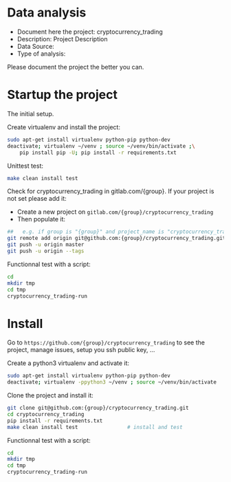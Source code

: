 # Data analysis
- Document here the project: cryptocurrency_trading
- Description: Project Description
- Data Source:
- Type of analysis:

Please document the project the better you can.

# Startup the project

The initial setup.

Create virtualenv and install the project:
```bash
sudo apt-get install virtualenv python-pip python-dev
deactivate; virtualenv ~/venv ; source ~/venv/bin/activate ;\
    pip install pip -U; pip install -r requirements.txt
```

Unittest test:
```bash
make clean install test
```

Check for cryptocurrency_trading in gitlab.com/{group}.
If your project is not set please add it:

- Create a new project on `gitlab.com/{group}/cryptocurrency_trading`
- Then populate it:

```bash
##   e.g. if group is "{group}" and project_name is "cryptocurrency_trading"
git remote add origin git@github.com:{group}/cryptocurrency_trading.git
git push -u origin master
git push -u origin --tags
```

Functionnal test with a script:

```bash
cd
mkdir tmp
cd tmp
cryptocurrency_trading-run
```

# Install

Go to `https://github.com/{group}/cryptocurrency_trading` to see the project, manage issues,
setup you ssh public key, ...

Create a python3 virtualenv and activate it:

```bash
sudo apt-get install virtualenv python-pip python-dev
deactivate; virtualenv -ppython3 ~/venv ; source ~/venv/bin/activate
```

Clone the project and install it:

```bash
git clone git@github.com:{group}/cryptocurrency_trading.git
cd cryptocurrency_trading
pip install -r requirements.txt
make clean install test                # install and test
```
Functionnal test with a script:

```bash
cd
mkdir tmp
cd tmp
cryptocurrency_trading-run
```
